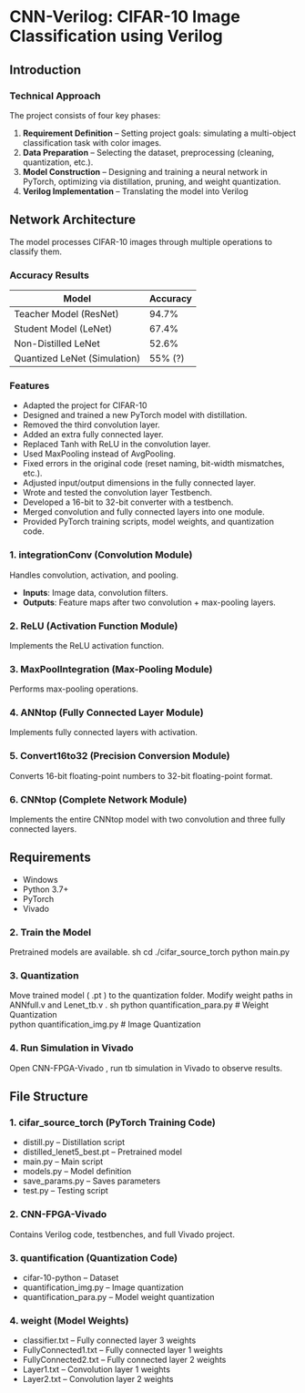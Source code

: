 # CNN-Verilog: CIFAR-10 Image Classification using Verilog

## Introduction
### Technical Approach
The project consists of four key phases:

1. **Requirement Definition** – Setting project goals: simulating a multi-object classification task with color images.
2. **Data Preparation** – Selecting the dataset, preprocessing (cleaning, quantization, etc.).
3. **Model Construction** – Designing and training a neural network in PyTorch, optimizing via distillation, pruning, and weight quantization.
4. **Verilog Implementation** – Translating the model into Verilog 

## Network Architecture
The model processes CIFAR-10 images through multiple operations to classify them.

### Accuracy Results
| Model | Accuracy |
|--------|----------|
| Teacher Model (ResNet) | 94.7% |
| Student Model (LeNet) | 67.4% |
| Non-Distilled LeNet | 52.6% |
| Quantized LeNet (Simulation) | 55% (?) |


### Features
- Adapted the project for CIFAR-10 
- Designed and trained a new PyTorch model with distillation.
- Removed the third convolution layer.
- Added an extra fully connected layer.
- Replaced Tanh with ReLU in the convolution layer.
- Used MaxPooling instead of AvgPooling.
- Fixed errors in the original code (reset naming, bit-width mismatches, etc.).
- Adjusted input/output dimensions in the fully connected layer.
- Wrote and tested the convolution layer Testbench.
- Developed a 16-bit to 32-bit converter with a testbench.
- Merged convolution and fully connected layers into one module.
- Provided PyTorch training scripts, model weights, and quantization code.

### 1. integrationConv (Convolution Module)
Handles convolution, activation, and pooling.
- **Inputs**: Image data, convolution filters.
- **Outputs**: Feature maps after two convolution + max-pooling layers.

### 2. ReLU (Activation Function Module)
Implements the ReLU activation function.

### 3. MaxPoolIntegration (Max-Pooling Module)
Performs max-pooling operations.

### 4. ANNtop (Fully Connected Layer Module)
Implements fully connected layers with activation.

### 5. Convert16to32 (Precision Conversion Module)
Converts 16-bit floating-point numbers to 32-bit floating-point format.

### 6. CNNtop (Complete Network Module)
Implements the entire CNNtop model with two convolution and three fully connected layers.

## Requirements
- Windows
- Python 3.7+
- PyTorch
- Vivado

### 2. Train the Model
Pretrained models are available.
   sh
cd ./cifar_source_torch
python main.py
   

### 3. Quantization
Move trained model ( .pt ) to the quantization folder.
Modify weight paths in  ANNfull.v  and  Lenet_tb.v .
   sh
python quantification_para.py  # Weight Quantization  
python quantification_img.py   # Image Quantization  
   

### 4. Run Simulation in Vivado
Open  CNN-FPGA-Vivado , run  tb  simulation in Vivado to observe results.

## File Structure
### 1. cifar_source_torch (PyTorch Training Code)
-  distill.py  – Distillation script
-  distilled_lenet5_best.pt  – Pretrained model
-  main.py  – Main script
-  models.py  – Model definition
-  save_params.py  – Saves parameters
-  test.py  – Testing script

### 2. CNN-FPGA-Vivado
Contains Verilog code, testbenches, and full Vivado project.

### 3. quantification (Quantization Code)
-  cifar-10-python  – Dataset
-  quantification_img.py  – Image quantization
-  quantification_para.py  – Model weight quantization

### 4. weight (Model Weights)
-  classifier.txt  – Fully connected layer 3 weights
-  FullyConnected1.txt  – Fully connected layer 1 weights
-  FullyConnected2.txt  – Fully connected layer 2 weights
-  Layer1.txt  – Convolution layer 1 weights
-  Layer2.txt  – Convolution layer 2 weights
